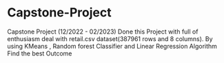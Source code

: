 # Capstone-Project
Capstone Project (12/2022 - 02/2023) Done this Project with full of enthusiasm deal with retail.csv dataset(387961 rows and 8 columns). By using KMeans , Random forest Classifier and Linear Regression Algorithm Find the best Outcome
